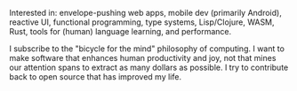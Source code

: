 Interested in: envelope-pushing web apps, mobile dev (primarily Android), reactive UI, functional programming, type systems, Lisp/Clojure, WASM, Rust, tools for (human) language learning, and performance.

I subscribe to the "bicycle for the mind" philosophy of computing. I want to make software that enhances human productivity and joy, not that mines our attention spans to extract as many dollars as possible. I try to contribute back to open source that has improved my life.
